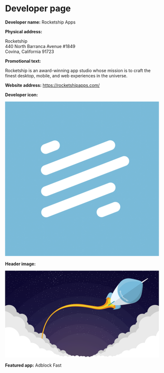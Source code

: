 # Developer page

**Developer name:** Rocketship Apps

**Physical address:**

Rocketship  
440 North Barranca Avenue #1849  
Covina, California 91723

**Promotional text:**

Rocketship is an award-winning app studio whose mission is to craft the finest desktop, mobile, and
web experiences in the universe.

**Website address:** https://rocketshipapps.com/

**Developer icon:**

![Icon](developer-icon.png)

**Header image:**

![Header](header.png)

**Featured app:** Adblock Fast
